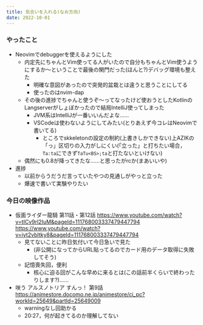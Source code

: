 ```yaml
---
title: 気合いを入れる(なお方向)
date: 2022-10-01
---
```


### やったこと
+ Neovimでdebuggerを使えるようにした
  + 内定先にちゃんとVim使ってる人がいたので自分もちゃんとVim使うようにするか〜ということで最後の関門だった(ほんと?)デバッグ環境も整えた
    + 明確な意図があったので突発的盆栽とは違うと思うことにしてる
    + 使ったのはnvim-dap
  + その後の進捗でちゃんと使うぞ〜ってなったけど使おうとしたKotlinのLangserverがしょぼかったので結局IntelliJ使ってしまった
    + JVM系はIntelliJが一番いいんだよな……
    + VSCodeは使わないようにしてみたい(とりあえず今コレはNeovimで書いてる)
      + ところでskkeletonの設定の制約(上書きしかできない)上AZIKの「っ」区切りの入力がしにくい(「立った」と打ちたい場合，`Ta:ta`にできず`TaTu<BS>;ta`と打たないといけない)
  + 偶然にも0.8が降ってきたな……と思ったがrcか(まあいいや)
+ 進捗
  + 以前からうだうだ言っていたやつの見通しがやっと立った
  + 爆速で書いて実験やりたい

### 今日の映像作品
+ 仮面ライダー龍騎 第11話・第12話 <https://www.youtube.com/watch?v=tICv9rl2IuM&pageId=111768003337479447794> <https://www.youtube.com/watch?v=iyt2vbItky8&pageId=111768003337479447794>
  + 見てないことに昨日気付いて今日急いで見た
    + (非公開になってからURL貼ってるのでカード用のデータ取得に失敗してそう)
  + 記憶喪失回，便利
    + 核心に迫る回がこんな早めに来るとは(この話前半くらいで終わったりします?)……
+ 咲う アルスノトリア すんっ！ 第9話 <https://animestore.docomo.ne.jp/animestore/ci_pc?workId=25649&partId=25649009>
  + warningなし回助かる
  + 20:27，何が起きてるのか理解してない
